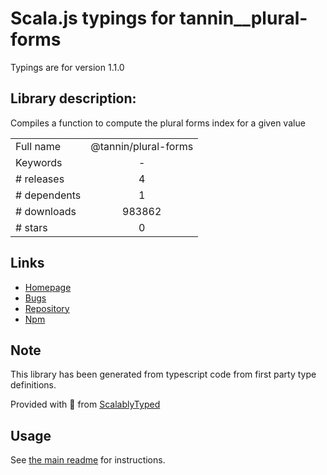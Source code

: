 
# Scala.js typings for tannin__plural-forms

Typings are for version 1.1.0

## Library description:
Compiles a function to compute the plural forms index for a given value

|                    |                 |
| ------------------ | :-------------: |
| Full name          | @tannin/plural-forms |
| Keywords           | - |
| # releases         | 4 |
| # dependents       | 1 |
| # downloads        | 983862 |
| # stars            | 0 |

## Links
- [Homepage](https://github.com/aduth/tannin)
- [Bugs](https://github.com/aduth/tannin/issues)
- [Repository](https://github.com/aduth/tannin)
- [Npm](https://www.npmjs.com/package/%40tannin%2Fplural-forms)
    


## Note
This library has been generated from typescript code from first party type definitions.

Provided with :purple_heart: from [ScalablyTyped](https://github.com/oyvindberg/ScalablyTyped)

## Usage
See [the main readme](../../readme.md) for instructions.


